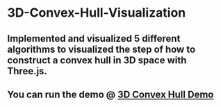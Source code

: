 # 3D-Convex-Hull-Visualization

## Implemented and visualized 5 different algorithms to visualized the step of how to construct a convex hull in 3D space with Three.js.
## You can run the demo @ [3D Convex Hull Demo](https://tianyingtina.github.io/3D-Convex-Hull-Visualization/)
